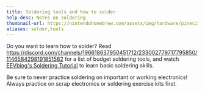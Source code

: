 ```yaml
---
title: Soldering tools and how to solder
help-desc: Notes on soldering
thumbnail-url: https://nintendohomebrew.com/assets/img/hardware/pinecil.png
aliases: solder,tools
---
```


Do you want to learn how to solder? Read https://discord.com/channels/196618637950451712/233002779717795850/1146584298191851582 for a list of budget soldering tools, and watch [EEVblog's Soldering Tutorial](https://www.youtube.com/watch?v=fYz5nIHH0iY) to learn basic soldering skills.

Be sure to never practice soldering on important or working electronics! Always practice on scrap electronics or soldering exercise kits first.